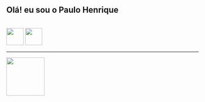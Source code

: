 ## Olá! eu sou o Paulo Henrique

<div><br>
  
  <img src="https://cdn.jsdelivr.net/gh/devicons/devicon@latest/icons/c/c-original.svg" width="45"/>
  <img src="https://cdn.jsdelivr.net/gh/devicons/devicon@latest/icons/python/python-original.svg" width="45" />

</div><hr>

<div>
  
 <a href = "mailto:paulodutra247@gmail.com"><img src="https://img.shields.io/badge/-Gmail-%23333?style=for-the-badge&logo=gmail&logoColor=white" target="blank" width="100"></a>
 
</div>
